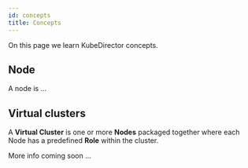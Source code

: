 ```yaml
---
id: concepts 
title: Concepts
---
```


On this page we learn KubeDirector concepts.

## Node

A node is ...

## Virtual clusters

A **Virtual Cluster** is one or more **Nodes** packaged together where each Node has a predefined **Role** within the cluster.

More info coming soon ...
